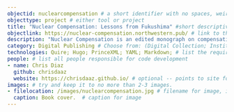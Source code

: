 ```yaml
---
objectid: nuclearcompensation # a short identifier with no spaces, weird characters, etc.
objecttype: project # either tool or project
title: "Nuclear Compensation: Lessons from Fukushima" #short descriptive title identifying main purpose/use and possibly technology
objectlink: https://nuclear-compensation.northwestern.pub/ # link to the main tool/project site
description: "Nuclear Compensation is an edited monograph on compensating the victims of nuclear disasters. The book is available as HTML, PDF, and print-on-demand." # short description providing contextual information about the uses, technologies, examples, tools, and/or category the recipe addresses 
category: Digital Publishing # Choose from: (Digital Collection; Institutional Repository; Research Guide; Qualitative Data Analysis; Oral History; Library Website; Critical Edition; OER; Screwing-Around;) or, if you have to, add a new one
technologies: Quire; Hugo; PrinceXML; YAML; Markdown; # list the required technologies (broadly speaking) important to and/or necessary for your recipe; separate by semi-colon. Include the site generator first. Example: jekyll; bootstrap;svg;
people: # list all people responsible for code development
- name: Chris Diaz
  github: chrisdaaz
  website: https://chrisdaaz.github.io/ # optional -- points to site for individual. 
images: # try and keep it to no more than 2-3 images. 
- filelocation: /images/nuclearcompensation.jpg # filename for image, including url, or extension and folder of this repository (i.e. '/images/picture.jpg')
  caption: Book cover.  # caption for image
---
```



